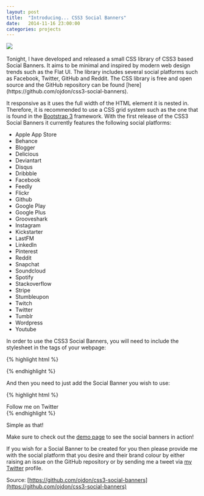 ```yaml
---
layout: post
title:  "Introducing... CSS3 Social Banners"
date:   2014-11-16 23:00:00
categories: projects
---
```

<div class="text-center"> <img src="{{ site.url }}/assets/blog/20141116/logo.png" /> </div>
<br />
Tonight, I have developed and released a small CSS library of CSS3 based Social Banners. It aims to be minimal and inspired by modern web design trends such as the Flat UI. The library includes several social platforms such as Facebook, Twitter, GitHub and Reddit. The CSS library is free and open source and the GitHub repository can be found [here](https://github.com/ojdon/css3-social-banners).

It responsive as it uses the full width of the HTML element it is nested in. Therefore, it is recommended to use a CSS grid system such as the one that is found in the [Bootstrap 3](http://getbootstrap.com/css/#grid) framework. With the first release of the CSS3 Social Banners it currently features the following social platforms:

- Apple App Store
- Behance
- Blogger
- Delicious
- Deviantart
- Disqus
- Dribbble
- Facebook
- Feedly
- Flickr
- Github
- Google Play
- Google Plus
- Grooveshark
- Instagram
- Kickstarter
- LastFM
- LinkedIn
- Pinterest
- Reddit
- Snapchat
- Soundcloud
- Spotify
- Stackoverflow
- Stripe
- Stumbleupon
- Twitch
- Twitter
- Tumblr
- Wordpress
- Youtube

In order to use the CSS3 Social Banners, you will need to include the stylesheet in the <head> tags of your webpage:

{% highlight html %}
  <link rel="stylesheet" href="social-icons.css">
{% endhighlight %}

And then you need to just add the Social Banner you wish to use:

{% highlight html %}
  <div class="social-icon twitter">Follow me on Twitter</div>
{% endhighlight %}

Simple as that!

Make sure to check out the [demo page](http://ojdon.github.io/projects/social-banners/) to see the social banners in action!

If you wish for a Social Banner to be created for you then please provide me with the social platform that you desire and their brand colour by either raising an issue on the GitHub repository or by sending me a tweet via [my Twitter](http://twitter.com/ojdon) profile.

Source: [https://github.com/ojdon/css3-social-banners](https://github.com/ojdon/css3-social-banners)
